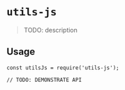 # `utils-js`

> TODO: description

## Usage

```
const utilsJs = require('utils-js');

// TODO: DEMONSTRATE API
```
